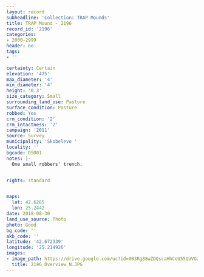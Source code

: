 ```yaml
---
layout: record
subheadline: 'Collection: TRAP Mounds'
title: TRAP Mound - 2196
record_id: '2196'
categories:
- 2000-2999
header: no
tags:
- ''

certainty: Certain
elevation: '475'
max_diameter: '4'
min_diameter: '4'
height: '0.3'
size_category: Small
surrounding_land_use: Pasture
surface_condition: Pasture
robbed: Yes
crm_condition: '2'
crm_intactness: '2'
campaign: '2011'
source: Survey
municipality: 'Skobelevo '
locality: ''
bgcode: DS001
notes: |-
  One small robbers' trench.


rights: standard


maps:
  lat: 42.6285
  lon: 25.2442
date: 2018-08-30
land_use_source: Photo
photo: Good
bg_code: ''
akb_code: ''
latitude: '42.672339'
longitude: '25.214926'
images:
- image_path: https://drive.google.com/uc?id=0B3Rg88wZDQscaHhCeU55QUVOaTg
  title: 2196_Overview_N.JPG
---
```

